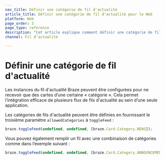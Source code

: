```yaml
---
nav_title: Définir une catégorie de fil d'actualité
article_title: Définir une catégorie de fil d'actualité pour le Web
platform: Web
page_order: 3
page_type: reference
description: "Cet article explique comment définir une catégorie de fil d'actualité pour votre application Web."
channel: Fil d’actualité

---
```


# Définir une catégorie de fil d'actualité

Les instances du fil d'actualité Braze peuvent être configurées pour ne recevoir que des cartes d’une certaine « catégorie ». Cela permet l’intégration efficace de plusieurs flux de fils d'actualité au sein d’une seule application.

Les catégories de fils d'actualité peuvent être définies en fournissant le troisième paramètre `allowedCategories` à `toggleFeed` :

``` javascript
braze.toggleFeed(undefined, undefined, [braze.Card.Category.NEWS]);
```

Vous pouvez également remplir un fil avec une combinaison de catégories comme dans l’exemple suivant :

``` javascript
braze.toggleFeed(undefined, undefined, [braze.Card.Category.ANNOUNCEMENTS, braze.Card.Category.NEWS]);
```
